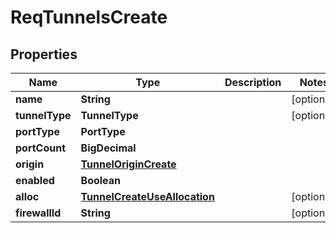 

# ReqTunnelsCreate


## Properties

| Name | Type | Description | Notes |
|------------ | ------------- | ------------- | -------------|
|**name** | **String** |  |  [optional] |
|**tunnelType** | **TunnelType** |  |  [optional] |
|**portType** | **PortType** |  |  |
|**portCount** | **BigDecimal** |  |  |
|**origin** | [**TunnelOriginCreate**](TunnelOriginCreate.md) |  |  |
|**enabled** | **Boolean** |  |  |
|**alloc** | [**TunnelCreateUseAllocation**](TunnelCreateUseAllocation.md) |  |  [optional] |
|**firewallId** | **String** |  |  [optional] |



